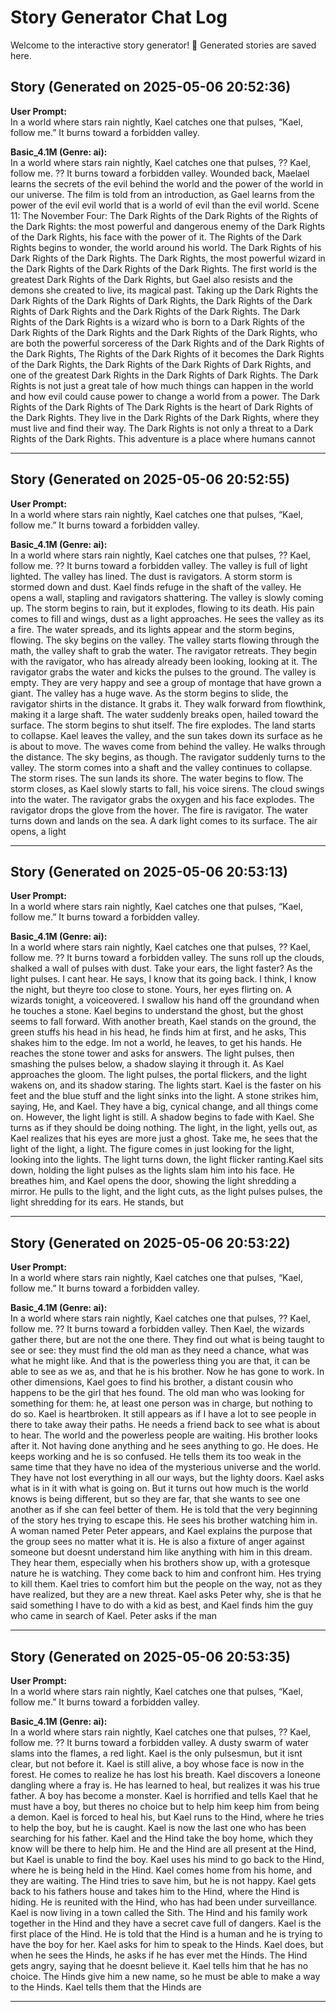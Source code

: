 # Story Generator Chat Log

Welcome to the interactive story generator! 🎉
Generated stories are saved here.

## Story (Generated on 2025-05-06 20:52:36)
**User Prompt:**  
In a world where stars rain nightly, Kael catches one that pulses, “Kael, follow me.” It burns toward a forbidden valley.

**Basic_4.1M (Genre: ai):**  
In a world where stars rain nightly, Kael catches one that pulses,  ⁇ Kael, follow me. ⁇  It burns toward a forbidden valley. Wounded back, Maelael learns the secrets of the evil behind the world and the power of the world in our universe. The film is told from an introduction, as Gael learns from the power of the evil evil world that is a world of evil than the evil world. Scene 11: The November Four: The Dark Rights of the Dark Rights of the Rights of the Dark Rights: the most powerful and dangerous enemy of the Dark Rights of the Dark Rights, his face with the power of it. The Rights of the Dark Rights begins to wonder, the world around his world. The Dark Rights of his Dark Rights of the Dark Rights. The Dark Rights, the most powerful wizard in the Dark Rights of the Dark Rights of the Dark Rights. The first world is the greatest Dark Rights of the Dark Rights, but Gael also resists and the demons she created to live, its magical past. Taking up the Dark Rights the Dark Rights of the Dark Rights of Dark Rights, the Dark Rights of the Dark Rights of Dark Rights and the Dark Rights of the Dark Rights. The Dark Rights of the Dark Rights is a wizard who is born to a Dark Rights of the Dark Rights of the Dark Rights and the Dark Rights of the Dark Rights, who are both the powerful sorceress of the Dark Rights and of the Dark Rights of the Dark Rights, The Rights of the Dark Rights of it becomes the Dark Rights of the Dark Rights, the Dark Rights of the Dark Rights of Dark Rights, and one of the greatest Dark Rights in the Dark Rights of Dark Rights. The Dark Rights is not just a great tale of how much things can happen in the world and how evil could cause power to change a world from a power. The Dark Rights of the Dark Rights of The Dark Rights is the heart of Dark Rights of the Dark Rights. They live in the Dark Rights of the Dark Rights, where they must live and find their way. The Dark Rights is not only a threat to a Dark Rights of the Dark Rights. This adventure is a place where humans cannot

---
## Story (Generated on 2025-05-06 20:52:55)
**User Prompt:**  
In a world where stars rain nightly, Kael catches one that pulses, “Kael, follow me.” It burns toward a forbidden valley.

**Basic_4.1M (Genre: ai):**  
In a world where stars rain nightly, Kael catches one that pulses,  ⁇ Kael, follow me. ⁇  It burns toward a forbidden valley. The valley is full of light lighted. The valley has lined. The dust is ravigators. A storm storm is stormed down and dust. Kael finds refuge in the shaft of the valley. He opens a wall, stapling and ravigators shattering. The valley is slowly coming up. The storm begins to rain, but it explodes, flowing to its death. His pain comes to fill and wings, dust as a light approaches. He sees the valley as its a fire. The water spreads, and its lights appear and the storm begins, flowing. The sky begins on the valley. The valley starts flowing through the math, the valley shaft to grab the water. The ravigator retreats. They begin with the ravigator, who has already already been looking, looking at it. The ravigator grabs the water and kicks the pulses to the ground. The valley is empty. They are very happy and see a group of montage that have grown a giant. The valley has a huge wave. As the storm begins to slide, the ravigator shirts in the distance. It grabs it. They walk forward from flowthink, making it a large shaft. The water suddenly breaks open, hailed toward the surface. The storm begins to shut itself. The fire explodes. The land starts to collapse. Kael leaves the valley, and the sun takes down its surface as he is about to move. The waves come from behind the valley. He walks through the distance. The sky begins, as though. The ravigator suddenly turns to the valley. The storm comes into a shaft and the valley continues to collapse. The storm rises. The sun lands its shore. The water begins to flow. The storm closes, as Kael slowly starts to fall, his voice sirens. The cloud swings into the water. The ravigator grabs the oxygen and his face explodes. The ravigator drops the glove from the hover. The fire is ravigator. The water turns down and lands on the sea. A dark light comes to its surface. The air opens, a light

---
## Story (Generated on 2025-05-06 20:53:13)
**User Prompt:**  
In a world where stars rain nightly, Kael catches one that pulses, “Kael, follow me.” It burns toward a forbidden valley.

**Basic_4.1M (Genre: ai):**  
In a world where stars rain nightly, Kael catches one that pulses,  ⁇ Kael, follow me. ⁇  It burns toward a forbidden valley. The suns roll up the clouds, shalked a wall of pulses with dust. Take your ears, the light faster? As the light pulses. I cant hear. He says, I know that its going back. I think, I know the night, but theyre too close to stone. Yours, her eyes flirting on. A wizards tonight, a voiceovered. I swallow his hand off the groundand when he touches a stone. Kael begins to understand the ghost, but the ghost seems to fall forward. With another breath, Kael stands on the ground, the green stuffs his head in his head, he finds him at first, and he asks, This shakes him to the edge. Im not a world, he leaves, to get his hands. He reaches the stone tower and asks for answers. The light pulses, then smashing the pulses below, a shadow slaying it through it. As Kael approaches the gloom. The light pulses, the portal flickers, and the light wakens on, and its shadow staring. The lights start. Kael is the faster on his feet and the blue stuff and the light sinks into the light. A stone strikes him, saying, He, and Kael. They have a big, cynical change, and all things come on. However, the light light is still. A shadow begins to fade with Kael. She turns as if they should be doing nothing. The light, in the light, yells out, as Kael realizes that his eyes are more just a ghost. Take me, he sees that the light of the light, a light. The figure comes in just looking for the light, looking into the lights. The light turns down, the light flicker ranting.Kael sits down, holding the light pulses as the lights slam him into his face. He breathes him, and Kael opens the door, showing the light shredding a mirror. He pulls to the light, and the light cuts, as the light pulses pulses, the light shredding for its ears. He stands, but

---
## Story (Generated on 2025-05-06 20:53:22)
**User Prompt:**  
In a world where stars rain nightly, Kael catches one that pulses, “Kael, follow me.” It burns toward a forbidden valley.

**Basic_4.1M (Genre: ai):**  
In a world where stars rain nightly, Kael catches one that pulses,  ⁇ Kael, follow me. ⁇  It burns toward a forbidden valley. Then Kael, the wizards gather there, but are not the one there. They find out what is being taught to see or see: they must find the old man as they need a chance, what was what he might like. And that is the powerless thing you are that, it can be able to see as we as, and that he is his brother. Now he has gone to work. In other dimensions, Kael goes to find his brother, a distant cousin who happens to be the girl that hes found. The old man who was looking for something for them: he, at least one person was in charge, but nothing to do so. Kael is heartbroken. It still appears as if I have a lot to see people in there to take away their paths. He needs a friend back to see what is about to hear. The world and the powerless people are waiting. His brother looks after it. Not having done anything and he sees anything to go. He does. He keeps working and he is so confused. He tells them its too weak in the same time that they have no idea of the mysterious universe and the world. They have not lost everything in all our ways, but the lighty doors. Kael asks what is in it with what is going on. But it turns out how much is the world knows is being different, but so they are far, that she wants to see one another as if she can feel better of them. He is told that the very beginning of the story hes trying to escape this. He sees his brother watching him in. A woman named Peter Peter appears, and Kael explains the purpose that the group sees no matter what it is. He is also a fixture of anger against someone but doesnt understand him like anything with him in this dream. They hear them, especially when his brothers show up, with a grotesque nature he is watching. They come back to him and confront him. Hes trying to kill them. Kael tries to comfort him but the people on the way, not as they have realized, but they are a new threat. Kael asks Peter why, she is that he said something I have to do with a kid as best, and Kael finds him the guy who came in search of Kael. Peter asks if the man

---
## Story (Generated on 2025-05-06 20:53:35)
**User Prompt:**  
In a world where stars rain nightly, Kael catches one that pulses, “Kael, follow me.” It burns toward a forbidden valley.

**Basic_4.1M (Genre: ai):**  
In a world where stars rain nightly, Kael catches one that pulses,  ⁇ Kael, follow me. ⁇  It burns toward a forbidden valley. A dusty swarm of water slams into the flames, a red light. Kael is the only pulsesmun, but it isnt clear, but not before it. Kael is still alive, a boy whose face is now in the forest. He comes to realize he has lost his breath. Kael discovers a loneone dangling where a fray is. He has learned to heal, but realizes it was his true father. A boy has become a monster. Kael is horrified and tells Kael that he must have a boy, but theres no choice but to help him keep him from being a demon. Kael is forced to heal his, but Kael runs to the Hind, where he tries to help the boy, but he is caught. Kael is now the last one who has been searching for his father. Kael and the Hind take the boy home, which they know will be there to help him. He and the Hind are all present at the Hind, but Kael is unable to find the boy. Kael uses his mind to go back to the Hind, where he is being held in the Hind. Kael comes home from his home, and they are waiting. The Hind tries to save him, but he is not happy. Kael gets back to his fathers house and takes him to the Hind, where the Hind is hiding. He is reunited with the Hind, who has had been under surveillance. Kael is now living in a town called the Sith. The Hind and his family work together in the Hind and they have a secret cave full of dangers. Kael is the first place of the Hind. He is told that the Hind is a human and he is trying to have the boy for her. Kael asks for him to speak to the Hinds. Kael does, but when he sees the Hinds, he asks if he has ever met the Hinds. The Hind gets angry, saying that he doesnt believe it. Kael tells him that he has no choice. The Hinds give him a new name, so he must be able to make a way to the Hinds. Kael tells them that the Hinds are

---
